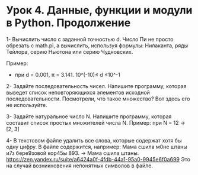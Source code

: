 # Урок 4. Данные, функции и модули в Python. Продолжение

1- Вычислить число c заданной точностью d. Число Пи не просто обрезать с math.pi, а вычислить, используя формулы: Нилаканта, ряды Тейлора, серию Ньютона или серию Чудновских.

Пример:
- при d = 0.001, π = 3.141.    10^(-10)≤ d ≤10^-1

2- Задайте последовательность чисел. Напишите программу, которая выведет список неповторяющихся элементов исходной последовательности. Посмотрели, что такое множество? Вот здесь его не используйте.

3- Задайте натуральное число N. Напишите программу, которая составит список простых множителей числа N.
Пример: при N = 12 -> [2, 3]

4- В текстовом файле удалить все слова, которые содержат хотя бы одну цифру.
В файле содержится, например:
Мама сшила м0не штаны и7з бере9зовой кор45ы 893. -> Мама сшила штаны.
https://zen.yandex.ru/suite/a6424a0f-4fdb-44a1-95a0-9945e6f0a699
Это на случай возникновения непонятных символов в файле.